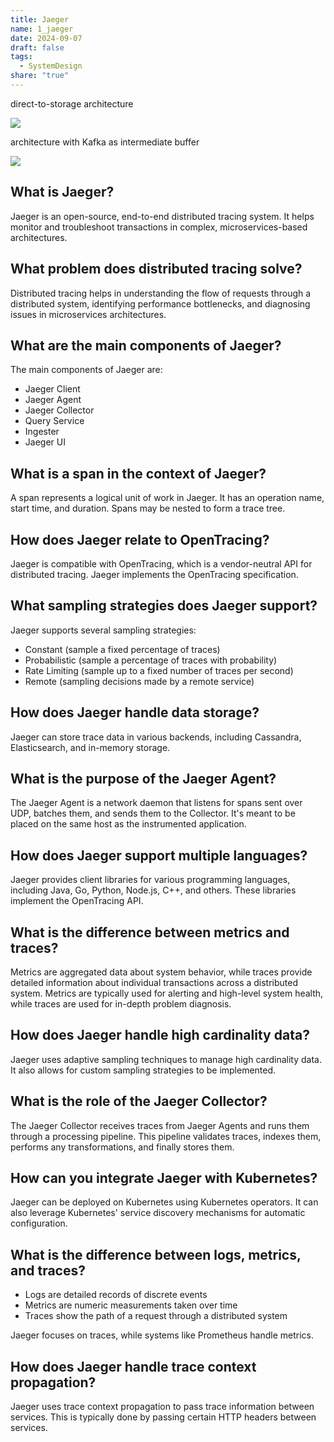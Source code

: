 ```yaml
---
title: Jaeger
name: 1_jaeger
date: 2024-09-07
draft: false
tags:
  - SystemDesign
share: "true"
---
```



direct-to-storage architecture

![](/img/1_jaeger.png)

architecture with Kafka as intermediate buffer

![](/img/1_jaeger-1.png)

## What is Jaeger?

Jaeger is an open-source, end-to-end distributed tracing system. It helps monitor and troubleshoot transactions in complex, microservices-based architectures.

## What problem does distributed tracing solve?

Distributed tracing helps in understanding the flow of requests through a distributed system, identifying performance bottlenecks, and diagnosing issues in microservices architectures.

## What are the main components of Jaeger?

The main components of Jaeger are:

- Jaeger Client
- Jaeger Agent
- Jaeger Collector
- Query Service
- Ingester
- Jaeger UI

## What is a span in the context of Jaeger?

A span represents a logical unit of work in Jaeger. It has an operation name, start time, and duration. Spans may be nested to form a trace tree.

## How does Jaeger relate to OpenTracing?

Jaeger is compatible with OpenTracing, which is a vendor-neutral API for distributed tracing. Jaeger implements the OpenTracing specification.

## What sampling strategies does Jaeger support?

Jaeger supports several sampling strategies:

- Constant (sample a fixed percentage of traces)
- Probabilistic (sample a percentage of traces with probability)
- Rate Limiting (sample up to a fixed number of traces per second)
- Remote (sampling decisions made by a remote service)

## How does Jaeger handle data storage?

Jaeger can store trace data in various backends, including Cassandra, Elasticsearch, and in-memory storage.

## What is the purpose of the Jaeger Agent?

The Jaeger Agent is a network daemon that listens for spans sent over UDP, batches them, and sends them to the Collector. It's meant to be placed on the same host as the instrumented application.

## How does Jaeger support multiple languages?

Jaeger provides client libraries for various programming languages, including Java, Go, Python, Node.js, C++, and others. These libraries implement the OpenTracing API.

## What is the difference between metrics and traces?

Metrics are aggregated data about system behavior, while traces provide detailed information about individual transactions across a distributed system. Metrics are typically used for alerting and high-level system health, while traces are used for in-depth problem diagnosis.

## How does Jaeger handle high cardinality data?

Jaeger uses adaptive sampling techniques to manage high cardinality data. It also allows for custom sampling strategies to be implemented.

## What is the role of the Jaeger Collector?

The Jaeger Collector receives traces from Jaeger Agents and runs them through a processing pipeline. This pipeline validates traces, indexes them, performs any transformations, and finally stores them.

## How can you integrate Jaeger with Kubernetes?

Jaeger can be deployed on Kubernetes using Kubernetes operators. It can also leverage Kubernetes' service discovery mechanisms for automatic configuration.

## What is the difference between logs, metrics, and traces?

- Logs are detailed records of discrete events
- Metrics are numeric measurements taken over time
- Traces show the path of a request through a distributed system

Jaeger focuses on traces, while systems like Prometheus handle metrics.

## How does Jaeger handle trace context propagation?

Jaeger uses trace context propagation to pass trace information between services. This is typically done by passing certain HTTP headers between services.
